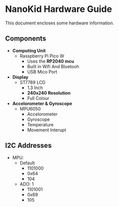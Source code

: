 # NanoKid Hardware Guide
This document encloses some hardware information.

## Components
- **Computing Unit**
  - Rasspberry Pi Pico W
    - Uses the **RP2040 mcu**
    - Built in Wifi And Bluetooh
    - USB Mico Port
- **Display**
  - ST7789 LCD
    - 1.3 Inch
    - **240x240 Resolution**
    - Full Colour
- **Accelorometer & Gyroscope**
  - MPU6050
    - Accelorometer
    - Gyroscope
    - Temperature
    - Movement Interupt

## I2C Addresses
- MPU:
  - Default
    - 1101000
    - 0x64
    - 104
  - ADO: 1
    - 1101001
    - 0x69
    - 105
